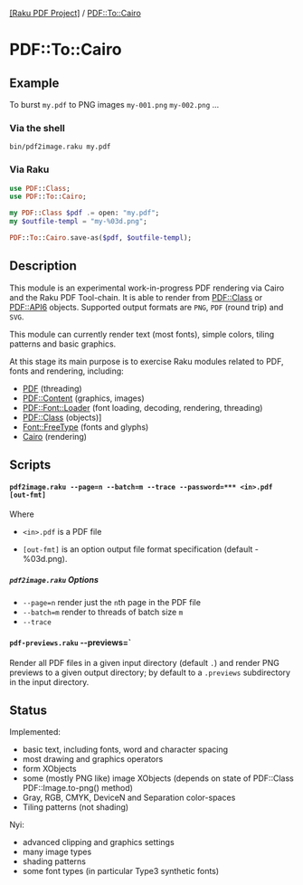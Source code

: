 [[Raku PDF Project]](https://pdf-raku.github.io)
 / [PDF::To::Cairo](https://pdf-raku.github.io/PDF-To-Cairo-raku)

# PDF::To::Cairo

Example
-------

To burst `my.pdf` to PNG images `my-001.png` `my-002.png` ...

### Via the shell

```shell
bin/pdf2image.raku my.pdf
```

### Via Raku

```raku
use PDF::Class;
use PDF::To::Cairo;

my PDF::Class $pdf .= open: "my.pdf";
my $outfile-templ = "my-%03d.png";

PDF::To::Cairo.save-as($pdf, $outfile-templ);
```

Description
----------
This module is an experimental work-in-progress PDF rendering via Cairo and the Raku PDF Tool-chain.
It is able to render from [PDF::Class](https://pdf-raku.github.io/PDF-Class-raku/) or [PDF::API6](https://pdf-raku.github.io/PDF-API6/) objects. Supported output formats are `PNG`, `PDF` (round trip) and `SVG`.

This module can currently render text (most fonts), simple colors, tiling patterns and basic graphics.

At this stage its main purpose is to exercise Raku modules related
to PDF, fonts and rendering, including:

- [PDF](https://pdf-raku.github.io/PDF-raku/) (threading)
- [PDF::Content](https://pdf-raku.github.io/PDF-Content-raku/)  (graphics, images)
- [PDF::Font::Loader](https://pdf-raku.github.io/PDF-Font-Loader-raku/) (font loading, decoding, rendering, threading)
- [PDF::Class](https://pdf-raku.github.io/PDF-Class-raku/) (objects)]
- [Font::FreeType](https://pdf-raku.github.io/Font-FreeType-raku/) (fonts and glyphs)
- [Cairo](https://github.com/timo/cairo-p6) (rendering)


Scripts
------

#### `pdf2image.raku --page=n --batch=m --trace --password=*** <in>.pdf [out-fmt]`

Where

- `<in>.pdf` is a PDF file

- `[out-fmt]` is an option output file format specification (default <in>-%03d.png).

##### `pdf2image.raku` Options

- `--page=n` render just the `n`th page in the PDF file
- `--batch=m` render to threads of batch size `m`
- `--trace`

#### `pdf-previews.raku` <directory> --previews=<directory>`

Render all PDF files in a given input directory (default `.`) and render PNG previews
to a given output directory; by default to a `.previews` subdirectory in the input directory.

Status
------

Implemented:
- basic text, including fonts, word and character spacing
- most drawing and graphics operators
- form XObjects
- some (mostly PNG like) image XObjects (depends on state
  of PDF::Class PDF::Image.to-png() method)
- Gray, RGB, CMYK, DeviceN and Separation color-spaces
- Tiling patterns (not shading)

Nyi:
- advanced clipping and graphics settings
- many image types
- shading patterns
- some font types (in particular Type3 synthetic fonts)


